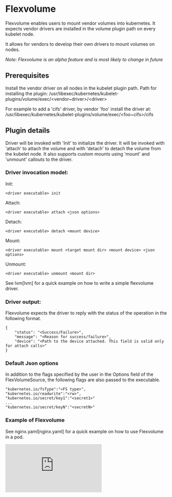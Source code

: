 <!-- BEGIN MUNGE: UNVERSIONED_WARNING -->


<!-- END MUNGE: UNVERSIONED_WARNING -->

# Flexvolume

Flexvolume enables users to mount vendor volumes into kubernetes. It expects vendor drivers are installed in the volume plugin path on every kubelet node.

It allows for vendors to develop their own drivers to mount volumes on nodes.

*Note: Flexvolume is an alpha feature and is most likely to change in future*

## Prerequisites

Install the vendor driver on all nodes in the kubelet plugin path. Path for installing the plugin: /usr/libexec/kubernetes/kubelet-plugins/volume/exec/\<vendor~driver\>/\<driver\>

For example to add a 'cifs' driver, by vendor 'foo' install the driver at: /usr/libexec/kubernetes/kubelet-plugins/volume/exec/\<foo~cifs\>/cifs

## Plugin details

Driver will be invoked with 'Init' to initialize the driver. It will be invoked with 'attach' to attach the volume and with 'detach' to detach the volume from the kubelet node. It also supports custom mounts using 'mount' and 'unmount' callouts to the driver.

### Driver invocation model:

Init:

```
<driver executable> init
```

Attach:

```
<driver executable> attach <json options>
```

Detach:

```
<driver executable> detach <mount device>
```

Mount:

```
<driver executable> mount <target mount dir> <mount device> <json options>
```

Unmount:

```
<driver executable> unmount <mount dir>
```

See lvm[lvm] for a quick example on how to write a simple flexvolume driver.

### Driver output:

Flexvolume expects the driver to reply with the status of the operation in the
following format.

```
{
	"status": "<Success/Failure>",
	"message": "<Reason for success/failure>",
	"device": "<Path to the device attached. This field is valid only for attach calls>"
}
```

### Default Json options

In addition to the flags specified by the user in the Options field of the FlexVolumeSource, the following flags are also passed to the executable.

```
"kubernetes.io/fsType":"<FS type>",
"kubernetes.io/readwrite":"<rw>",
"kubernetes.io/secret/key1":"<secret1>"
...
"kubernetes.io/secret/keyN":"<secretN>"
```

### Example of Flexvolume

See nginx.yaml[nginx.yaml] for a quick example on how to use Flexvolume in a pod.



<!-- BEGIN MUNGE: IS_VERSIONED -->
<!-- TAG IS_VERSIONED -->
<!-- END MUNGE: IS_VERSIONED -->


<!-- BEGIN MUNGE: GENERATED_ANALYTICS -->
[![Analytics](https://kubernetes-site.appspot.com/UA-36037335-10/GitHub/examples/flexvolume/README.md?pixel)]()
<!-- END MUNGE: GENERATED_ANALYTICS -->
